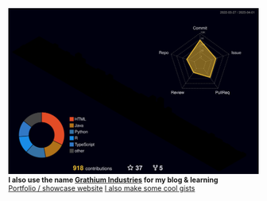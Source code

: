 <img src="./profile-3d-contrib/profile-night-rainbow.svg" />

<div>
  <b>I also use the name <a href="https://github.com/Grathium-Industries">Grathium Industries</a> for my blog & learning</b><br>
  <a href="https://hudson-newey.github.io/">Portfolio / showcase website</a> <a href="https://gist.github.com/hudson-newey">I also make some cool gists</a>
</div>
